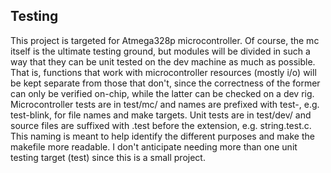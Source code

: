 Testing
---
This project is targeted for Atmega328p microcontroller. Of course, the mc 
itself is the ultimate testing ground, but modules will be divided in such a way
that they can be unit tested on the dev machine as much as possible. That is,
functions that work with microcontroller resources (mostly i/o) will be kept
separate from those that don't, since the correctness of the former can only be
verified on-chip, while the latter can be checked on a dev rig.
Microcontroller tests are in test/mc/ and names are prefixed with test-, e.g.
test-blink, for file names and make targets.
Unit tests are in test/dev/ and source files are suffixed with .test before the
extension, e.g. string.test.c.
This naming is meant to help identify the different purposes and make the
makefile more readable.
I don't anticipate needing more than one unit testing target (test) since this
is a small project.

